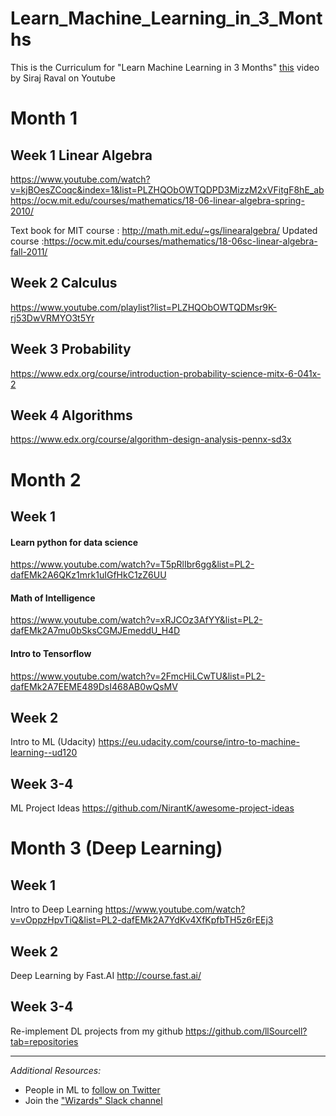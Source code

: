 # Learn_Machine_Learning_in_3_Months

This is the Curriculum for "Learn Machine Learning in 3 Months" [this](https://youtu.be/Cr6VqTRO1v0) video by Siraj Raval on Youtube 

# Month 1

## Week 1 Linear Algebra
https://www.youtube.com/watch?v=kjBOesZCoqc&index=1&list=PLZHQObOWTQDPD3MizzM2xVFitgF8hE_ab
https://ocw.mit.edu/courses/mathematics/18-06-linear-algebra-spring-2010/

Text book for MIT course : http://math.mit.edu/~gs/linearalgebra/
Updated course :https://ocw.mit.edu/courses/mathematics/18-06sc-linear-algebra-fall-2011/
## Week 2 Calculus
https://www.youtube.com/playlist?list=PLZHQObOWTQDMsr9K-rj53DwVRMYO3t5Yr
## Week 3 Probability
https://www.edx.org/course/introduction-probability-science-mitx-6-041x-2
## Week 4 Algorithms
https://www.edx.org/course/algorithm-design-analysis-pennx-sd3x

# Month 2

## Week 1 
#### Learn python for data science
https://www.youtube.com/watch?v=T5pRlIbr6gg&list=PL2-dafEMk2A6QKz1mrk1uIGfHkC1zZ6UU
#### Math of Intelligence
https://www.youtube.com/watch?v=xRJCOz3AfYY&list=PL2-dafEMk2A7mu0bSksCGMJEmeddU_H4D
#### Intro to Tensorflow
https://www.youtube.com/watch?v=2FmcHiLCwTU&list=PL2-dafEMk2A7EEME489DsI468AB0wQsMV

## Week 2 
Intro to ML (Udacity)
https://eu.udacity.com/course/intro-to-machine-learning--ud120

## Week 3-4
ML Project Ideas
https://github.com/NirantK/awesome-project-ideas

# Month 3 (Deep Learning)

## Week 1 
Intro to Deep Learning
https://www.youtube.com/watch?v=vOppzHpvTiQ&list=PL2-dafEMk2A7YdKv4XfKpfbTH5z6rEEj3

## Week 2 
Deep Learning by Fast.AI
http://course.fast.ai/

## Week 3-4 
Re-implement DL projects from my github
https://github.com/llSourcell?tab=repositories

---

*Additional Resources:*   
- People in ML to [follow on Twitter](https://www.quora.com/Who-should-I-follow-on-Twitter-to-get-useful-and-reliable-machine-learning-information "Quora.com")
- Join the ["Wizards" Slack channel](http://wizards.herokuapp.com/ "Herokuapp.com")
